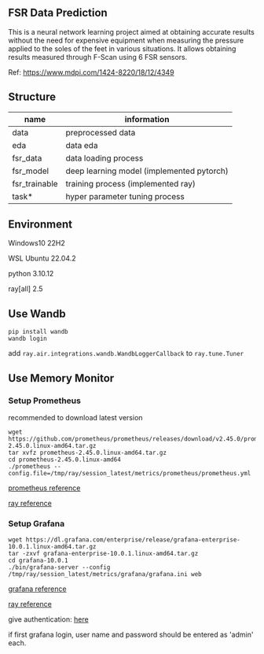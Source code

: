 ## FSR Data Prediction

This is a neural network learning project aimed at obtaining accurate results without the need for expensive equipment when measuring the pressure applied to the soles of the feet in various situations. It allows obtaining results measured through F-Scan using 6 FSR sensors.

Ref: https://www.mdpi.com/1424-8220/18/12/4349

## Structure

name          | information
--------------|------------
data          | preprocessed data
eda           | data eda
fsr_data      | data loading process
fsr_model     | deep learning model (implemented pytorch)
fsr_trainable | training process (implemented ray)
task*         | hyper parameter tuning process

## Environment

Windows10 22H2

WSL Ubuntu 22.04.2

python 3.10.12

ray[all] 2.5

## Use Wandb

```
pip install wandb
wandb login
```

add `ray.air.integrations.wandb.WandbLoggerCallback` to `ray.tune.Tuner`

## Use Memory Monitor

### Setup Prometheus

recommended to download latest version

```
wget https://github.com/prometheus/prometheus/releases/download/v2.45.0/prometheus-2.45.0.linux-amd64.tar.gz
tar xvfz prometheus-2.45.0.linux-amd64.tar.gz
cd prometheus-2.45.0.linux-amd64
./prometheus --config.file=/tmp/ray/session_latest/metrics/prometheus/prometheus.yml
```
[prometheus reference](https://prometheus.io/download/)

[ray reference](https://docs.ray.io/en/latest/cluster/metrics.html#setting-up-your-prometheus-server)

### Setup Grafana

```
wget https://dl.grafana.com/enterprise/release/grafana-enterprise-10.0.1.linux-amd64.tar.gz
tar -zxvf grafana-enterprise-10.0.1.linux-amd64.tar.gz
cd grafana-10.0.1
./bin/grafana-server --config /tmp/ray/session_latest/metrics/grafana/grafana.ini web
```

[grafana reference](https://grafana.com/grafana/download)

[ray reference](https://grafana.com/grafana/download)

give authentication: [here](https://docs.ray.io/en/latest/cluster/configure-manage-dashboard.html#user-authentication-for-grafana)

if first grafana login, user name and password should be entered as 'admin' each.